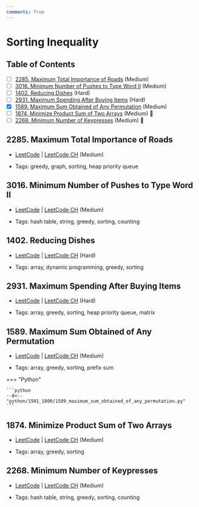 ```yaml
---
comments: True
---
```


# Sorting Inequality

## Table of Contents

- [ ] [2285. Maximum Total Importance of Roads](https://leetcode.cn/problems/maximum-total-importance-of-roads/) (Medium)
- [ ] [3016. Minimum Number of Pushes to Type Word II](https://leetcode.cn/problems/minimum-number-of-pushes-to-type-word-ii/) (Medium)
- [ ] [1402. Reducing Dishes](https://leetcode.cn/problems/reducing-dishes/) (Hard)
- [ ] [2931. Maximum Spending After Buying Items](https://leetcode.cn/problems/maximum-spending-after-buying-items/) (Hard)
- [x] [1589. Maximum Sum Obtained of Any Permutation](https://leetcode.cn/problems/maximum-sum-obtained-of-any-permutation/) (Medium)
- [ ] [1874. Minimize Product Sum of Two Arrays](https://leetcode.cn/problems/minimize-product-sum-of-two-arrays/) (Medium) 👑
- [ ] [2268. Minimum Number of Keypresses](https://leetcode.cn/problems/minimum-number-of-keypresses/) (Medium) 👑

## 2285. Maximum Total Importance of Roads

-   [LeetCode](https://leetcode.com/problems/maximum-total-importance-of-roads/) | [LeetCode CH](https://leetcode.cn/problems/maximum-total-importance-of-roads/) (Medium)

-   Tags: greedy, graph, sorting, heap priority queue


## 3016. Minimum Number of Pushes to Type Word II

-   [LeetCode](https://leetcode.com/problems/minimum-number-of-pushes-to-type-word-ii/) | [LeetCode CH](https://leetcode.cn/problems/minimum-number-of-pushes-to-type-word-ii/) (Medium)

-   Tags: hash table, string, greedy, sorting, counting


## 1402. Reducing Dishes

-   [LeetCode](https://leetcode.com/problems/reducing-dishes/) | [LeetCode CH](https://leetcode.cn/problems/reducing-dishes/) (Hard)

-   Tags: array, dynamic programming, greedy, sorting


## 2931. Maximum Spending After Buying Items

-   [LeetCode](https://leetcode.com/problems/maximum-spending-after-buying-items/) | [LeetCode CH](https://leetcode.cn/problems/maximum-spending-after-buying-items/) (Hard)

-   Tags: array, greedy, sorting, heap priority queue, matrix


## 1589. Maximum Sum Obtained of Any Permutation

-   [LeetCode](https://leetcode.com/problems/maximum-sum-obtained-of-any-permutation/) | [LeetCode CH](https://leetcode.cn/problems/maximum-sum-obtained-of-any-permutation/) (Medium)

-   Tags: array, greedy, sorting, prefix sum

=== "Python"

    ```python
    --8<-- "python/1501_1800/1589_maximum_sum_obtained_of_any_permutation.py"
    ```



## 1874. Minimize Product Sum of Two Arrays

-   [LeetCode](https://leetcode.com/problems/minimize-product-sum-of-two-arrays/) | [LeetCode CH](https://leetcode.cn/problems/minimize-product-sum-of-two-arrays/) (Medium)

-   Tags: array, greedy, sorting


## 2268. Minimum Number of Keypresses

-   [LeetCode](https://leetcode.com/problems/minimum-number-of-keypresses/) | [LeetCode CH](https://leetcode.cn/problems/minimum-number-of-keypresses/) (Medium)

-   Tags: hash table, string, greedy, sorting, counting
